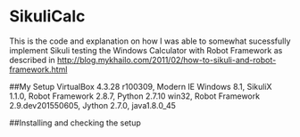 # SikuliCalc
This is the code and explanation on how I was able to somewhat sucessfully implement Sikuli testing the Windows Calculator with Robot Framework as described in http://blog.mykhailo.com/2011/02/how-to-sikuli-and-robot-framework.html

##My Setup
VirtualBox 4.3.28 r100309, Modern IE Windows 8.1, SikuliX 1.1.0, Robot Framework 2.8.7, Python 2.7.10 win32, Robot Framework 2.9.dev201550605, Jython 2.7.0, java1.8.0_45

##Installing and checking the setup
